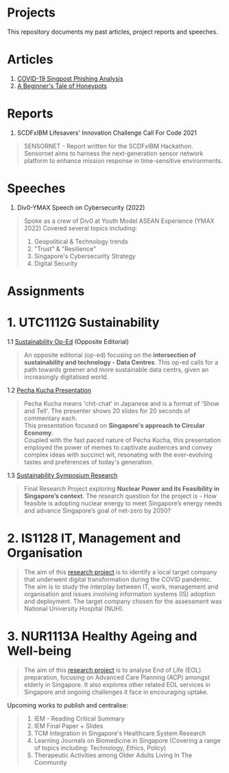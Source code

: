 # Projects
This repository documents my past articles, project reports and speeches.

# **Articles**
1. [COVID-19 Singpost Phishing Analysis](https://www.linkedin.com/pulse/covid-19-singpost-phishing-analysis-hugo-chia/)
2. [A Beginner's Tale of Honeypots](https://www.div0.sg/post/beginners-tale-honeypots)

# **Reports**
1. SCDFxIBM Lifesavers' Innovation Challenge Call For Code 2021
> SENSORNET - Report written for the SCDFxIBM Hackathon.
> Sensornet aims to harness the next-generation sensor network platform to enhance mission response in time-sensitive environments.

# **Speeches**
1. Div0-YMAX Speech on Cybersecurity (2022)
> Spoke as a crew of Div0 at Youth Model ASEAN Experience (YMAX 2022)
> Covered several topics including:
> 1. Geopolitical & Technology trends
> 2. "Trust" & "Resilience"
> 3. Singapore's Cybersecurity Strategy
> 4. Digital Security

# **Assignments**

# 1. UTC1112G Sustainability

1.1 [Sustainability Op-Ed](https://github.com/Hugo-Chia/Projects/blob/main/UTC1112G%20Sustainability/Sustainability%20Op-Ed.pdf) (Opposite Editorial)
> An opposite editorial (op-ed) focusing on the **intersection of sustainability and technology - Data Centres**. This op-ed calls for a path towards greener and more sustainable data centrs, given an increasingly digitalised world.

1.2 [Pecha Kucha Presentation](https://github.com/Hugo-Chia/Projects/tree/main/UTC1112G%20Sustainability/Pecha%20Kucha%20Presentation)
> Pecha Kucha means 'chit-chat' in Japanese and is a format of 'Show and Tell'. The presenter shows 20 slides for 20 seconds of commentary each.  
> This presentation focused on **Singapore's approach to Circular Economy**.  
> Coupled with the fast paced nature of Pecha Kucha, this presentation employed the power of memes to captivate audiences and convey complex ideas with succinct wit, resonating with the ever-evolving tastes and preferences of today's generation.

1.3 [Sustainability Symposium Research](https://github.com/Hugo-Chia/Projects/tree/main/UTC1112G%20Sustainability/Sustainability%20Symposium%20Research)
> Final Research Project exploring **Nuclear Power and its Feasibility in Singapore’s context**.
> The research question for the project is - How feasible is adopting nuclear energy to meet Singapore’s energy needs and advance Singapore’s goal of net-zero by 2050?

# 2. IS1128 IT, Management and Organisation
> The aim of this [research project](https://github.com/Hugo-Chia/Projects/blob/main/IS1128%20IT%2C%20Management%20and%20Organisation/IS1128%20Group5_Project%20Final%20Report%20(Redacted).pdf) is to identify a local target company that underwent digital transformation during the COVID pandemic. The aim is to study the interplay between IT, work, management and organisation and issues involving information systems (IS) adoption and deployment.
> The target company chosen for the assessment was National University Hospital (NUH).

# 3. NUR1113A Healthy Ageing and Well-being
> The aim of this [research project](https://github.com/Hugo-Chia/Projects/blob/main/NUR1113A%20Healthy%20Ageing%20and%20Well-being/NUR1113A%20Individual%20Assignment%20(Official)%20-%20For%20Publish.pdf) is to analyse End of Life (EOL) preparation, focusing on Advanced Care Planning (ACP) amongst elderly in Singapore. It also explores other related EOL services in Singapore and ongoing challenges it face in encouraging uptake.

Upcoming works to publish and centralise:
> 1. IEM - Reading Critical Summary
> 2. IEM Final Paper + Slides
> 3. TCM Integration in Singapore's Healthcare System Research
> 4. Learning Journals on Biomedicine in Singapore (Covering a range of topics including: Technology, Ethics, Policy)
> 5. Therapeutic Activities among Older Adults Living In The Community
